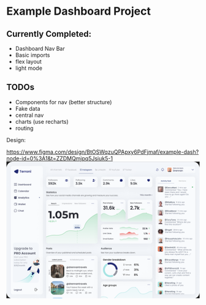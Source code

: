 # Example Dashboard Project

## Currently Completed:

  * Dashboard Nav Bar
  * Basic imports
  * flex layout
  * light mode

## TODOs
  * Components for nav (better structure)
  * Fake data
  * central nav
  * charts (use recharts)
  * routing

Design:

https://www.figma.com/design/BtOSWqzuQPApxy6PdFjmaf/example-dash?node-id=0%3A1&t=ZZDMQmjpq5Jsiuk5-1
![example dashboard](./example-dash.png)
